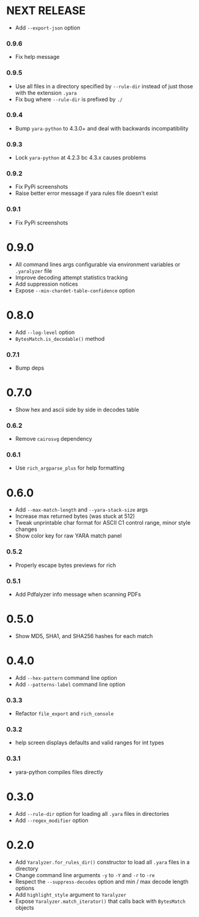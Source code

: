 # NEXT RELEASE
* Add `--export-json` option

### 0.9.6
* Fix help message

### 0.9.5
* Use all files in a directory specified by `--rule-dir` instead of just those with the extension `.yara`
* Fix bug where `--rule-dir` is prefixed by `./`

### 0.9.4
* Bump `yara-python` to 4.3.0+ and deal with backwards incompatibility

### 0.9.3
* Lock `yara-python` at 4.2.3 bc 4.3.x causes problems

### 0.9.2
* Fix PyPi screenshots
* Raise better error message if yara rules file doesn't exist

### 0.9.1
* Fix PyPi screenshots

# 0.9.0
* All command lines args configurable via environment variables or `.yaralyzer` file
* Improve decoding attempt statistics tracking
* Add suppression notices
* Expose `--min-chardet-table-confidence` option

# 0.8.0
* Add `--log-level` option
* `BytesMatch.is_decodable()` method

### 0.7.1
* Bump deps

# 0.7.0
* Show hex and ascii side by side in decodes table

### 0.6.2
* Remove `cairosvg` dependency

### 0.6.1
* Use `rich_argparse_plus` for help formatting

# 0.6.0
* Add `--max-match-length` and `--yara-stack-size` args
* Increase max returned bytes (was stuck at 512)
* Tweak unprintable char format for ASCII C1 control range, minor style changes
* Show color key for raw YARA match panel

### 0.5.2
* Properly escape bytes previews for rich

### 0.5.1
* Add Pdfalyzer info message when scanning PDFs

# 0.5.0
* Show MD5, SHA1, and SHA256 hashes for each match

# 0.4.0
* Add `--hex-pattern` command line option
* Add `--patterns-label` command line option

### 0.3.3
* Refactor `file_export` and `rich_console`

### 0.3.2
* help screen displays defaults and valid ranges for int types

### 0.3.1
* yara-python compiles files directly

# 0.3.0
* Add `--rule-dir` option for loading all `.yara` files in directories
* Add `--regex_modifier` option

# 0.2.0
* Add `Yaralyzer.for_rules_dir()` constructor to load all `.yara` files in a directory
* Change command line arguments `-y` to `-Y` and `-r` to `-re`
* Respect the `--suppress-decodes` option and min / max decode length options
* Add `highlight_style` argument to `Yaralyzer`
* Expose `Yaralyzer.match_iterator()` that calls back with `BytesMatch` objects
